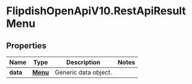 # FlipdishOpenApiV10.RestApiResultMenu

## Properties
Name | Type | Description | Notes
------------ | ------------- | ------------- | -------------
**data** | [**Menu**](Menu.md) | Generic data object. | 


